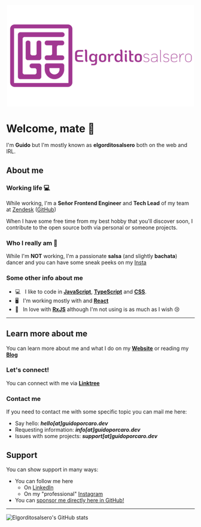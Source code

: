 <p align="center">
  <img alt="Guido Porcaro Logo" src="images/logo.svg" width="500" />
</p>

# Welcome, mate :purple_heart:

I'm **Guido** but I'm mostly known as **elgorditosalsero** both on the web and IRL.

## About me

### Working life :computer:

While working, I'm a **Señor Frontend Engineer** and **Tech Lead** of my team at <a href="https://www.linkedin.com/company/zendesk/mycompany/" target="_blank">Zendesk</a> (<a href="https://www.github.com/zendesk" target="_blank">GitHub</a>)

When I have some free time from my best hobby that you'll discover soon, I contribute to the open source both via personal or someone projects.

### Who I really am :man_dancing:

While I'm **NOT** working, I'm a passionate **salsa** (and slightly **bachata**) dancer and you can have some sneak peeks on my [Insta](https://www.instagram.com/elgorditosalsero)

### Some other info about me

- :computer: &nbsp; I like to code in <u><strong>JavaScript</strong></u>, <u><strong>TypeScript</strong></u> and <u><strong>CSS</strong></u>.
- :desktop_computer: &nbsp; I'm working mostly with and <a href="https://reactjs.org/"><u><strong>React</strong></u></a>
- :unicorn: &nbsp; In love with <a href="https://rxjs.dev/"><u><strong><span>Rx</span><span>JS</span></strong></u></a> although I'm not using is as much as I wish 😢

---

## Learn more about me

You can learn more about me and what I do on my <strong><a href="https://guidoporcaro.dev" target="_blank">Website</a></strong> or reading my <strong><a href="https://blog.guidoporcaro.dev" target="_blank">Blog</a></strong>

### Let's connect!

You can connect with me via <strong><a href="https://links.guidoporcaro.dev" target="_blank">Linktree</a></strong>

### Contact me

If you need to contact me with some specific topic you can mail me here:

- Say hello: **_hello[at]guidoporcaro.dev_**
- Requesting information: **_info[at]guidoporcaro.dev_**
- Issues with some projects: **_support[at]guidoporcaro.dev_**

## Support

You can show support in many ways:

- You can follow me here
    - On [LinkedIn](https://www.linkedin.com/in/guidoporcaro/)
    - On my "professional" [Instagram](https://www.instagram.com/guidoporcaro.dev)
- You can <a href="https://github.com/sponsors/elgorditosalsero">sponsor me directly here in GitHub!</a>

---

<img alt="Elgorditosalsero's GitHub stats" src="https://elgo-stats.vercel.app/api?username=elgorditosalsero&show_icons=true&theme=material-palenight&hide_border=true&border_radius=12&custom_title=elgorditosalsero's&nbsp;stats" />
